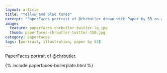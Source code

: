 ```yaml
---
layout: article
title: "Yellow and blue tones"
excerpt: "PaperFaces portrait of @chrbutler drawn with Paper by 53 on an iPad."
image: 
  feature: paperfaces-chrbutler-twitter-lg.jpg
  thumb: paperfaces-chrbutler-twitter-150.jpg
category: paperfaces
tags: [portrait, illustration, paper by 53]
---
```


PaperFaces portrait of [@chrbutler](http://twitter.com/chrbutler).

{% include paperfaces-boilerplate.html %}